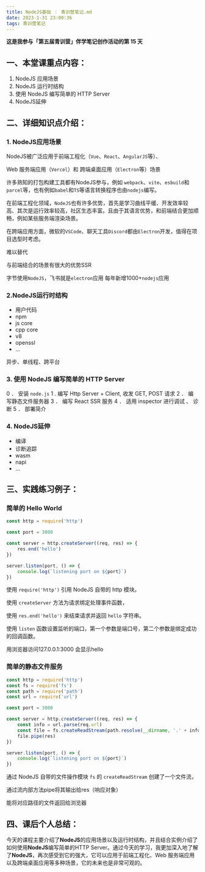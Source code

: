 ```yaml
---
title: NodeJS基础 ｜ 青训营笔记.md
date: 2023-1-31 23:00:36
tags: 青训营笔记
---
```



**这是我参与「第五届青训营」伴学笔记创作活动的第 15 天**

## 一、本堂课重点内容：

1. NodeJS 应用场景
2. NodeJS 运行时结构
3. 使用 NodeJS 编写简单的 HTTP Server
4. NodeJS延伸

## 二、详细知识点介绍：

### 1. NodeJS应用场景

NodeJS被广泛应用于前端工程化（`Vue`、`React`、`AngularJS`等）、

Web 服务端应用（`Vercel`）和 跨端桌面应用（`Electron`等）场景

许多熟知的打包构建工具都有NodeJS参与，例如 `webpack`、`vite`、`esbuild`和`parcel`等，也有例如`babel`和`TS`等语言转换程序也由`nodejs`编写。

在前端工程化领域，`NodeJS`也有许多优势，首先是学习曲线平缓、开发效率较高、其次是运行效率较高，社区生态丰富。且由于其语言优势，和前端结合更加顺畅，例如某些服务端渲染场景。

在跨端应用方面，微软的`VSCode`、聊天工具`Discord`都由`Electron`开发，值得在项目选型时考虑。

难以替代

与前端结合的场景有很大的优势SSR

字节使用`NodeJS`，飞书就是`electron`应用  每年新增1000+`nodejs`应用

### 2.NodeJS运行时结构

- 用户代码
- npm
- js core
- cpp core
- v8
- openssl
- ...

异步、单线程、跨平台

### 3. 使用 NodeJS 编写简单的 HTTP Server

0 ． 安装 `node.js`
1 .    编写 Http Server + Client, 收发 GET, POST 请求
2 ． 编写静态文件服务器
3 ． 编写 React SSR 服务
4 ． 适用 inspector 进行调试 、 诊断
5 ． 部署简介

### 4. NodeJS延伸

- 编译
- 诊断追踪
- wasm
- napi
- ...

## 三、实践练习例子：

### 简单的 Hello World

```js
const http = require('http')

const port = 3000

const server = http.createServer((req, res) => {
    res.end('hello')
})

server.listen(port, () => {
    console.log(`listening port on ${port}`)
})
```

使用 `require('http')` 引用 NodeJS 自带的 http 模块。

使用 `createServer` 方法为请求绑定处理事件函数，

使用 `res.end('hello')` 来结束请求并返回 `hello` 字符串。

使用 `listen` 函数设置监听的端口，第一个参数是端口号，第二个参数是绑定成功的回调函数。

用浏览器访问127.0.0.1:3000 会显示hello

### 简单的静态文件服务

```js
const http = require('http')
const fs = require('fs')
const path = require('path')
const url = require('url')

const port = 3000

const server = http.createServer((req, res) => {
    const info = url.parse(req.url)
    const file = fs.createReadStream(path.resolve(__dirname, '.' + info.pathname))
    file.pipe(res)
})

server.listen(port, () => {
    console.log(`listening port on ${port}`)
})
```

通过 NodeJS 自带的文件操作模块 `fs` 的 `createReadStream` 创建了一个文件流，

通过流内部方法pipe将其输出给res（响应对象）

能将对应路径的文件返回给浏览器

## 四、课后个人总结：

今天的课程主要介绍了**NodeJS**的应用场景以及运行时结构，并且结合实例介绍了如何使用**NodeJS**编写简单的HTTP Server。通过今天的学习，我更加深入地了解了**NodeJS**，再次感受到它的强大，它可以应用于前端工程化、Web 服务端应用以及跨端桌面应用等多种场景，它的未来也是非常可观的。
